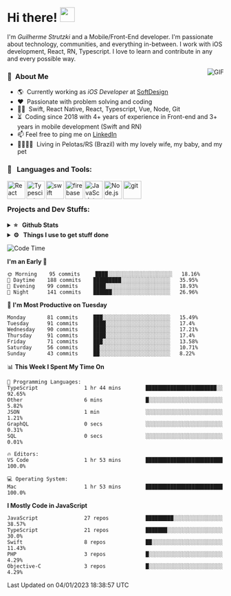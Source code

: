 # Hi there! <img src="https://github.com/TheDudeThatCode/TheDudeThatCode/blob/master/Assets/Hi.gif" width="34px" height="34px">

I'm _Guilherme Strutzki_ and a Mobile/Front-End developer. I'm passionate about technology, communities, and everything in-between. I work with iOS development, React, RN, Typescript. I love to learn and contribute in any and every possible way. 

<img align="right" alt="GIF" src="https://spotify-github-profile.vercel.app/api/view?uid=22gkdonhf4okms5x5dsdjx7sy&cover_image=true&theme=default&bar_color=09ff00&bar_color_cover=false"/>

### :space_invader: &nbsp;About Me
- :earth_americas:&nbsp; Currently working as _iOS Developer_ at [SoftDesign](https://softdesign.com.br/)
- :heart: &nbsp;Passionate with problem solving and coding
- :technologist: &nbsp;Swift, React Native, React, Typescript, Vue, Node, Git
- :hourglass_flowing_sand: &nbsp;Coding since 2018 with 4+ years of experience in Front-end and 3+ years in mobile development (Swift and RN)
- 📫  Feel free to ping me on [LinkedIn](https://www.linkedin.com/in/guilherme-strutzki/)
- :family_man_woman_girl_girl: &nbsp;Living in Pelotas/RS (Brazil) with my lovely wife, my baby, and my pet

### 🔨 &nbsp; Languages and Tools:
<a href="https://reactjs.org/" target="_blank"> <img align="left" alt="React" height ="42px" src="https://raw.githubusercontent.com/rahul-jha98/github_readme_icons/main/language_and_tools/square/react/react.svg"></a>
<a href="https://www.typescriptlang.org/" target="_blank"><img align="left" alt="Typescirpt" height ="42px" src="https://raw.githubusercontent.com/rahul-jha98/github_readme_icons/main/language_and_tools/square/typescript/typescript.svg"></a>
<a href="https://developer.apple.com/swift/" target="_blank"> <img align="left" src="https://raw.githubusercontent.com/rahul-jha98/github_readme_icons/main/language_and_tools/square/swift/swift.svg" alt="swift" height="42px"/> </a> 
<a href="https://firebase.google.com/" target="_blank"> <img align="left" src="https://raw.githubusercontent.com/rahul-jha98/github_readme_icons/main/language_and_tools/square/firebase/firebase.svg" alt="firebase" height ="42px"/> </a>
<a href="https://developer.mozilla.org/en-US/docs/Web/JavaScript" target="_blank"> <img align="left" alt="JavaScript" height ="42px"  src="https://raw.githubusercontent.com/rahul-jha98/github_readme_icons/main/language_and_tools/square/javascript/javascript.svg"> </a>
<a href="https://nodejs.org" target="_blank"><img align="left" alt="Node.js" height ="42px" src="https://raw.githubusercontent.com/rahul-jha98/github_readme_icons/main/language_and_tools/square/node/node.svg"></a>
<a href="https://git-scm.com/" target="_blank"> <img src="https://raw.githubusercontent.com/rahul-jha98/github_readme_icons/main/language_and_tools/square/git-scm/git-scm.svg" align="left" alt="git" height='42px'/> </a> </br></br>


### Projects and Dev Stuffs:

<details>	
  <summary><b>⭐ &nbsp; Github Stats</b></summary>
  <br />
  <img src="https://github-readme-stats.vercel.app/api?username=guistrutzki&show_icons=true&theme=tokyonight"/>
</details>
 
<details>	
  <br />
  <summary><b>⚙️ &nbsp; Things I use to get stuff done</b></summary>
  	<ul>
  	    <li><b>OS:</b> macOS Big Sur 11.2</li>
	    <li><b>Laptop: </b> MacBook Pro (i7, Mid 2014)</li>
  	    <li><b>Browser: </b> Chrome</li>
	    <li><b>Terminal: </b> ZSH: Oh My Zsh</li>
	    <li><b>Code Editor:</b> VScode, XCode and Android Studio</li>
	    <li><b>To Stay Updated:</b> Twitter, Youtube and Instagram.</li>
	</ul>	
</details>

<!--START_SECTION:waka-->
![Code Time](http://img.shields.io/badge/Code%20Time-1%2C194%20hrs%2019%20mins-blue)

**I'm an Early 🐤** 

```text
🌞 Morning    95 commits     ████░░░░░░░░░░░░░░░░░░░░░   18.16% 
🌆 Daytime    188 commits    █████████░░░░░░░░░░░░░░░░   35.95% 
🌃 Evening    99 commits     ████░░░░░░░░░░░░░░░░░░░░░   18.93% 
🌙 Night      141 commits    ██████░░░░░░░░░░░░░░░░░░░   26.96%

```
📅 **I'm Most Productive on Tuesday** 

```text
Monday       81 commits     ███░░░░░░░░░░░░░░░░░░░░░░   15.49% 
Tuesday      91 commits     ████░░░░░░░░░░░░░░░░░░░░░   17.4% 
Wednesday    90 commits     ████░░░░░░░░░░░░░░░░░░░░░   17.21% 
Thursday     91 commits     ████░░░░░░░░░░░░░░░░░░░░░   17.4% 
Friday       71 commits     ███░░░░░░░░░░░░░░░░░░░░░░   13.58% 
Saturday     56 commits     ██░░░░░░░░░░░░░░░░░░░░░░░   10.71% 
Sunday       43 commits     ██░░░░░░░░░░░░░░░░░░░░░░░   8.22%

```


📊 **This Week I Spent My Time On** 

```text
💬 Programming Languages: 
TypeScript               1 hr 44 mins        ███████████████████████░░   92.65% 
Other                    6 mins              █░░░░░░░░░░░░░░░░░░░░░░░░   5.82% 
JSON                     1 min               ░░░░░░░░░░░░░░░░░░░░░░░░░   1.21% 
GraphQL                  0 secs              ░░░░░░░░░░░░░░░░░░░░░░░░░   0.31% 
SQL                      0 secs              ░░░░░░░░░░░░░░░░░░░░░░░░░   0.01%

🔥 Editors: 
VS Code                  1 hr 53 mins        █████████████████████████   100.0%

💻 Operating System: 
Mac                      1 hr 53 mins        █████████████████████████   100.0%

```

**I Mostly Code in JavaScript** 

```text
JavaScript               27 repos            █████████░░░░░░░░░░░░░░░░   38.57% 
TypeScript               21 repos            ███████░░░░░░░░░░░░░░░░░░   30.0% 
Swift                    8 repos             ██░░░░░░░░░░░░░░░░░░░░░░░   11.43% 
PHP                      3 repos             █░░░░░░░░░░░░░░░░░░░░░░░░   4.29% 
Objective-C              3 repos             █░░░░░░░░░░░░░░░░░░░░░░░░   4.29%

```



 Last Updated on 04/01/2023 18:38:57 UTC
<!--END_SECTION:waka-->
